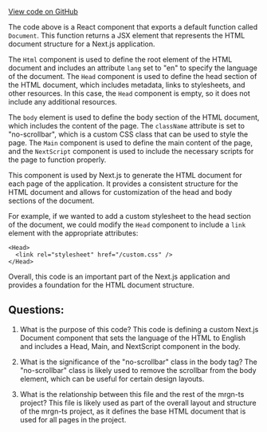 [View code on GitHub](https://github.com/mrgnlabs/mrgn-ts/apps/marginfi-landing-page/src/pages/_document.tsx)

The code above is a React component that exports a default function called `Document`. This function returns a JSX element that represents the HTML document structure for a Next.js application. 

The `Html` component is used to define the root element of the HTML document and includes an attribute `lang` set to "en" to specify the language of the document. The `Head` component is used to define the head section of the HTML document, which includes metadata, links to stylesheets, and other resources. In this case, the `Head` component is empty, so it does not include any additional resources.

The `body` element is used to define the body section of the HTML document, which includes the content of the page. The `className` attribute is set to "no-scrollbar", which is a custom CSS class that can be used to style the page. The `Main` component is used to define the main content of the page, and the `NextScript` component is used to include the necessary scripts for the page to function properly.

This component is used by Next.js to generate the HTML document for each page of the application. It provides a consistent structure for the HTML document and allows for customization of the head and body sections of the document. 

For example, if we wanted to add a custom stylesheet to the head section of the document, we could modify the `Head` component to include a `link` element with the appropriate attributes:

```
<Head>
  <link rel="stylesheet" href="/custom.css" />
</Head>
```

Overall, this code is an important part of the Next.js application and provides a foundation for the HTML document structure.
## Questions: 
 1. What is the purpose of this code?
   This code is defining a custom Next.js Document component that sets the language of the HTML to English and includes a Head, Main, and NextScript component in the body.

2. What is the significance of the "no-scrollbar" class in the body tag?
   The "no-scrollbar" class is likely used to remove the scrollbar from the body element, which can be useful for certain design layouts.

3. What is the relationship between this file and the rest of the mrgn-ts project?
   This file is likely used as part of the overall layout and structure of the mrgn-ts project, as it defines the base HTML document that is used for all pages in the project.